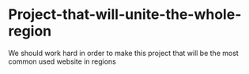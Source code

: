 # Project-that-will-unite-the-whole-region
We should work hard in order to make this project that will be the most common used website in regions

